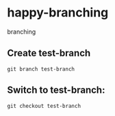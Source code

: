 # happy-branching
branching

## Create test-branch

`git branch test-branch`


## Switch to test-branch:

`git checkout test-branch`

